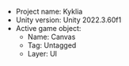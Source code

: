 <!-- UNITY CODE ASSIST INSTRUCTIONS START -->
- Project name: Kyklia
- Unity version: Unity 2022.3.60f1
- Active game object:
  - Name: Canvas
  - Tag: Untagged
  - Layer: UI
<!-- UNITY CODE ASSIST INSTRUCTIONS END -->